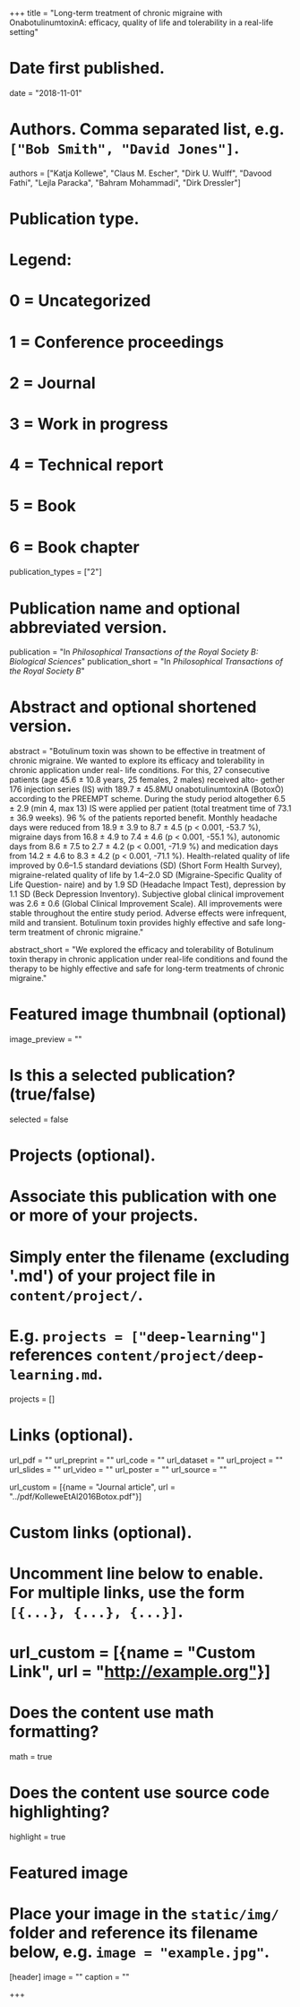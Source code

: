 +++
title = "Long-term treatment of chronic migraine with OnabotulinumtoxinA: efficacy, quality of life and tolerability in a real-life setting"

# Date first published.
date = "2018-11-01"

# Authors. Comma separated list, e.g. `["Bob Smith", "David Jones"]`.
authors = ["Katja Kollewe", "Claus M. Escher", "Dirk U. Wulff", "Davood Fathi", "Lejla Paracka", "Bahram Mohammadi", "Dirk Dressler"]

# Publication type.
# Legend:
# 0 = Uncategorized
# 1 = Conference proceedings
# 2 = Journal
# 3 = Work in progress
# 4 = Technical report
# 5 = Book
# 6 = Book chapter
publication_types = ["2"]

# Publication name and optional abbreviated version.
publication = "In *Philosophical Transactions of the Royal Society B: Biological Sciences*"
publication_short = "In *Philosophical Transactions of the Royal Society B*"

# Abstract and optional shortened version.
abstract = "Botulinum toxin was shown to be effective in treatment of chronic migraine. We wanted to explore its efficacy and tolerability in chronic application under real- life conditions. For this, 27 consecutive patients (age 45.6 ± 10.8 years, 25 females, 2 males) received alto- gether 176 injection series (IS) with 189.7 ± 45.8MU onabotulinumtoxinA (BotoxÒ) according to the PREEMPT scheme. During the study period altogether 6.5 ± 2.9 (min 4, max 13) IS were applied per patient (total treatment time of 73.1 ± 36.9 weeks). 96 % of the patients reported benefit. Monthly headache days were reduced from 18.9 ± 3.9 to 8.7 ± 4.5 (p < 0.001, -53.7 %), migraine days from 16.8 ± 4.9 to 7.4 ± 4.6 (p < 0.001, -55.1 %), autonomic days from 8.6 ± 7.5 to 2.7 ± 4.2 (p < 0.001, -71.9 %) and medication days from 14.2 ± 4.6 to 8.3 ± 4.2 (p < 0.001, -71.1 %). Health-related quality of life improved by 0.6–1.5 standard deviations (SD) (Short Form Health Survey), migraine-related quality of life by 1.4–2.0 SD (Migraine-Specific Quality of Life Question- naire) and by 1.9 SD (Headache Impact Test), depression by 1.1 SD (Beck Depression Inventory). Subjective global clinical improvement was 2.6 ± 0.6 (Global Clinical Improvement Scale). All improvements were stable throughout the entire study period. Adverse effects were infrequent, mild and transient. Botulinum toxin provides highly effective and safe long-term treatment of chronic migraine."

abstract_short = "We explored the efficacy and tolerability of Botulinum toxin therapy in chronic application under real-life conditions and found the therapy to be highly effective and safe for long-term treatments of chronic migraine."


# Featured image thumbnail (optional)
image_preview = ""

# Is this a selected publication? (true/false)
selected = false

# Projects (optional).
#   Associate this publication with one or more of your projects.
#   Simply enter the filename (excluding '.md') of your project file in `content/project/`.
#   E.g. `projects = ["deep-learning"]` references `content/project/deep-learning.md`.
projects = []

# Links (optional).
url_pdf = ""
url_preprint = ""
url_code = ""
url_dataset = ""
url_project = ""
url_slides = ""
url_video = ""
url_poster = ""
url_source = ""

url_custom = [{name = "Journal article", url = "../pdf/KolleweEtAl2016Botox.pdf"}]

# Custom links (optional).
#   Uncomment line below to enable. For multiple links, use the form `[{...}, {...}, {...}]`.
# url_custom = [{name = "Custom Link", url = "http://example.org"}]

# Does the content use math formatting?
math = true

# Does the content use source code highlighting?
highlight = true

# Featured image
# Place your image in the `static/img/` folder and reference its filename below, e.g. `image = "example.jpg"`.
[header]
image = ""
caption = ""

+++
